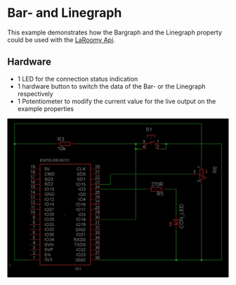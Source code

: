 # Bar- and Linegraph

This example demonstrates how the Bargraph and the Linegraph property could be used with the [LaRoomy Api](https://api.laroomy.com/).

## Hardware

- 1 LED for the connection status indication
- 1 hardware button to switch the data of the Bar- or the Linegraph respectively
- 1 Potentiometer to modify the current value for the live output on the example properties

![Test circuit](TestCircuit_Esp32_BarAndLineGraph.png)
